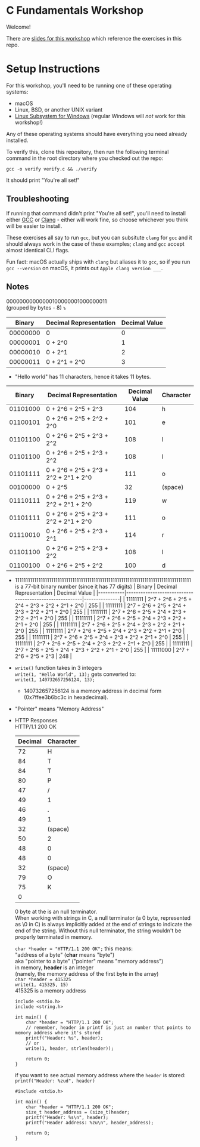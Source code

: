 # C Fundamentals Workshop

Welcome!

There are [slides for this workshop](https://docs.google.com/presentation/d/1CGtDVSazrJHI52OnwwJXgogQEHs63lrasfQWJvmcYM0/edit?usp=sharing) which reference the exercises in this repo.

# Setup Instructions

For this workshop, you'll need to be running one of these operating systems:

- macOS
- Linux, BSD, or another UNIX variant
- [Linux Subsystem for Windows](https://learn.microsoft.com/en-us/windows/wsl/install) (regular Windows will _not_ work for this workshop!)

Any of these operating systems should have everything you need already installed.

To verify this, clone this repository, then run the following terminal command in the root directory where you checked out the repo:

```
gcc -o verify verify.c && ./verify
```

It should print "You're all set!"

## Troubleshooting

If running that command didn't print "You're all set!", you'll need to install either
[GCC](https://gcc.gnu.org/) or [Clang](https://clang.llvm.org/) -
either will work fine, so choose whichever you think will be
easier to install.

These exercises all say to run `gcc`, but you can subsitute `clang` for `gcc` and
it should always work in the case of these examples; `clang` and `gcc` accept
almost identical CLI flags.

Fun fact: macOS actually ships with `clang` but aliases it to `gcc`, so if you run
`gcc --version` on macOS, it prints out `Apple clang version ___`.

## Notes

00000000000000100000001000000011  
(grouped by bytes - 8) ⤵️

| Binary   | Decimal Representation | Decimal Value |
| -------- | ---------------------- | ------------- |
| 00000000 | 0                      | 0             |
| 00000001 | 0 + 2^0                | 1             |
| 00000010 | 0 + 2^1                | 2             |
| 00000011 | 0 + 2^1 + 2^0          | 3             |

- "Hello world" has 11 characters, hence it takes 11 bytes.

| Binary   | Decimal Representation                | Decimal Value | Character |
| -------- | ------------------------------------- | ------------- | --------- |
| 01101000 | 0 + 2^6 + 2^5 + 2^3                   | 104           | h         |
| 01100101 | 0 + 2^6 + 2^5 + 2^2 + 2^0             | 101           | e         |
| 01101100 | 0 + 2^6 + 2^5 + 2^3 + 2^2             | 108           | l         |
| 01101100 | 0 + 2^6 + 2^5 + 2^3 + 2^2             | 108           | l         |
| 01101111 | 0 + 2^6 + 2^5 + 2^3 + 2^2 + 2^1 + 2^0 | 111           | o         |
| 00100000 | 0 + 2^5                               | 32            | (space)   |
| 01110111 | 0 + 2^6 + 2^5 + 2^3 + 2^2 + 2^1 + 2^0 | 119           | w         |
| 01101111 | 0 + 2^6 + 2^5 + 2^3 + 2^2 + 2^1 + 2^0 | 111           | o         |
| 01110010 | 0 + 2^6 + 2^5 + 2^3 + 2^1             | 114           | r         |
| 01101100 | 0 + 2^6 + 2^5 + 2^3 + 2^2             | 108           | l         |
| 01100100 | 0 + 2^6 + 2^5 + 2^2                   | 100           | d         |

- 11111111111111111111111111111111111111111111111111111111111111111111111111111111111 is a 77-bit binary number (since it has 77 digits)
  | Binary | Decimal Representation | Decimal Value |
  |-----------|--------------------------------------------------------|---------------|
  | 11111111 | 2^7 + 2^6 + 2^5 + 2^4 + 2^3 + 2^2 + 2^1 + 2^0 | 255 |
  | 11111111 | 2^7 + 2^6 + 2^5 + 2^4 + 2^3 + 2^2 + 2^1 + 2^0 | 255 |
  | 11111111 | 2^7 + 2^6 + 2^5 + 2^4 + 2^3 + 2^2 + 2^1 + 2^0 | 255 |
  | 11111111 | 2^7 + 2^6 + 2^5 + 2^4 + 2^3 + 2^2 + 2^1 + 2^0 | 255 |
  | 11111111 | 2^7 + 2^6 + 2^5 + 2^4 + 2^3 + 2^2 + 2^1 + 2^0 | 255 |
  | 11111111 | 2^7 + 2^6 + 2^5 + 2^4 + 2^3 + 2^2 + 2^1 + 2^0 | 255 |
  | 11111111 | 2^7 + 2^6 + 2^5 + 2^4 + 2^3 + 2^2 + 2^1 + 2^0 | 255 |
  | 11111111 | 2^7 + 2^6 + 2^5 + 2^4 + 2^3 + 2^2 + 2^1 + 2^0 | 255 |
  | 11111111 | 2^7 + 2^6 + 2^5 + 2^4 + 2^3 + 2^2 + 2^1 + 2^0 | 255 |
  | 11111000 | 2^7 + 2^6 + 2^5 + 2^3 | 248 |

- `write()` function takes in 3 integers  
  `write(1, "Hello World", 13);` gets converted to:  
  `write(1, 140732657256124, 13);`

  - 140732657256124 is a memory address in decimal form (0x7ffee3b6bc3c in hexadecimal).

- "Pointer" means "Memory Address"
- HTTP Responses  
   HTTP/1.1 200 OK
     <!doctype html></html>

  | Decimal | Character |
  | ------- | --------- |
  | 72      | H         |
  | 84      | T         |
  | 84      | T         |
  | 80      | P         |
  | 47      | /         |
  | 49      | 1         |
  | 46      | .         |
  | 49      | 1         |
  | 32      | (space)   |
  | 50      | 2         |
  | 48      | 0         |
  | 48      | 0         |
  | 32      | (space)   |
  | 79      | O         |
  | 75      | K         |
  | 0       |           |

  0 byte at the is an null terminator.  
   When working with strings in C, a null terminator (a 0 byte, represented as \0 in C) is always implicitly added at the end of strings to indicate the end of the string. Without this null terminator, the string wouldn't be properly terminated in memory.

  `char *header = "HTTP/1.1 200 OK";` this means:  
   "address of a byte" (**char** means "byte")  
   aka "pointer to a byte" ("pointer" means "memory address")  
   in memory, **header** is an integer  
   (namely, the memory address of the first byte in the array)  
   `char *header = 415325`  
   `write(1, 415325, 15)`  
   415325 is a memory address

  ```
  include <stdio.h>
  include <string.h>

  int main() {
      char *header = "HTTP/1.1 200 OK";
      // remember, header in printf is just an number that points to memory address where it's stored
      printf("Header: %s", header);
      // or
      write(1, header, strlen(header));

      return 0;
  }
  ```

  if you want to see actual memory address where the `header` is stored:  
   `printf("Header: %zud", header)`

  ```
  #include <stdio.h>

  int main() {
      char *header = "HTTP/1.1 200 OK";
      size_t header_address = (size_t)header;
      printf("Header: %s\n", header);
      printf("Header address: %zu\n", header_address);

      return 0;
  }
  ```

